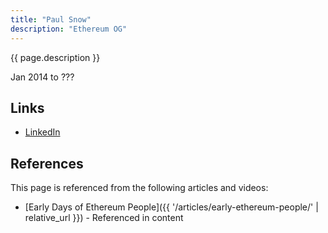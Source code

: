 ```yaml
---
title: "Paul Snow"
description: "Ethereum OG"
---
```


{{ page.description }}

Jan 2014 to ???

## Links
- [LinkedIn](https://www.linkedin.com/in/paulsn/)

## References

This page is referenced from the following articles and videos:

- [Early Days of Ethereum People]({{ '/articles/early-ethereum-people/' | relative_url }}) - Referenced in content
